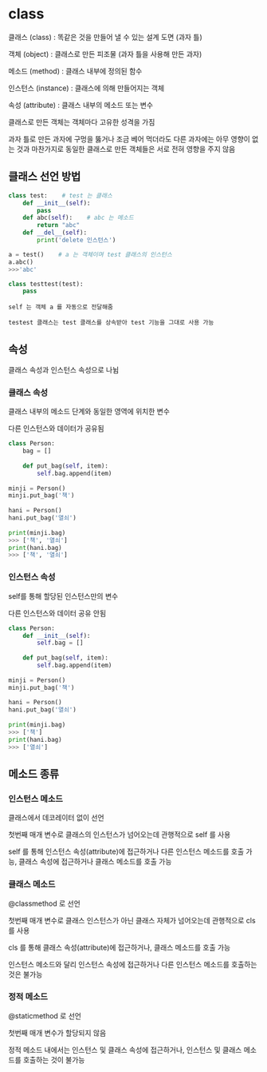 # class

클래스 (class) : 똑같은 것을 만들어 낼 수 있는 설계 도면 (과자 틀)

객체 (object) : 클래스로 만든 피조물 (과자 틀을 사용해 만든 과자)

메소드 (method) : 클래스 내부에 정의된 함수

인스턴스 (instance) : 클래스에 의해 만들어지는 객체

속성 (attribute) : 클래스 내부의 메소드 또는 변수

클래스로 만든 객체는 객체마다 고유한 성격을 가짐

과자 틀로 만든 과자에 구멍을 뚫거나 조금 베어 먹더라도 다른 과자에는 아무 영향이 없는 것과 마찬가지로 동일한 클래스로 만든 객체들은 서로 전혀 영향을 주지 않음

## 클래스 선언 방법

```python
class test:    # test 는 클래스
    def __init__(self):
        pass
    def abc(self):    # abc 는 메소드
        return "abc"
    def __del__(self):
        print('delete 인스턴스')

a = test()    # a 는 객체이며 test 클래스의 인스턴스
a.abc()
>>>'abc'

class testtest(test):
    pass
```

```text
self 는 객체 a 를 자동으로 전달해줌

testest 클래스는 test 클래스를 상속받아 test 기능을 그대로 사용 가능
```

## 속성

클래스 속성과 인스턴스 속성으로 나뉨

### 클래스 속성

클래스 내부의 메소드 단계와 동일한 영역에 위치한 변수

다른 인스턴스와 데이터가 공유됨

```python
class Person:
    bag = []
 
    def put_bag(self, item):
        self.bag.append(item)
 
minji = Person()
minji.put_bag('책')
 
hani = Person()
hani.put_bag('열쇠')
 
print(minji.bag)
>>> ['책', '열쇠']
print(hani.bag)
>>> ['책', '열쇠']
```

### 인스턴스 속성

self를 통해 할당된 인스턴스만의 변수

다른 인스턴스와 데이터 공유 안됨

```python
class Person:
    def __init__(self):
        self.bag = []
 
    def put_bag(self, item):
        self.bag.append(item)
 
minji = Person()
minji.put_bag('책')
 
hani = Person()
hani.put_bag('열쇠')
 
print(minji.bag)
>>> ['책']
print(hani.bag)
>>> ['열쇠']
```

## 메소드 종류

### 인스턴스 메소드

클래스에서 데코레이터 없이 선언

첫번째 매개 변수로 클래스의 인스턴스가 넘어오는데 관행적으로 self 를 사용

self 를 통해 인스턴스 속성(attribute)에 접근하거나 다른 인스턴스 메소드를 호출 가능, 클래스 속성에 접근하거나 클래스 메소드를 호출 가능

### 클래스 메소드

@classmethod 로 선언

첫번째 매개 변수로 클래스 인스턴스가 아닌 클래스 자체가 넘어오는데 관행적으로 cls 를 사용

cls 를 통해 클래스 속성(attribute)에 접근하거나, 클래스 메소드를 호출 가능

인스턴스 메소드와 달리 인스턴스 속성에 접근하거나 다른 인스턴스 메소드를 호출하는 것은 불가능

### 정적 메소드

@staticmethod 로 선언

첫번째 매개 변수가 할당되지 않음

정적 메소드 내에서는 인스턴스 및 클래스 속성에 접근하거나, 인스턴스 및 클래스 메소드를 호출하는 것이 불가능
